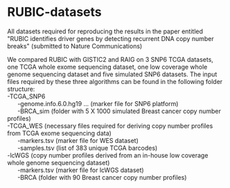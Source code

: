 # RUBIC-datasets
All datasets required for reproducing the results in the paper entitled "RUBIC identifies driver genes by detecting recurrent DNA copy number breaks" (submitted to Nature Communications)  
  
We compared RUBIC with GISTIC2 and RAIG on 3 SNP6 TCGA datasets, one TCGA whole exome sequencing dataset, one low coverage whole genome sequencing dataset and five simulated SNP6 datasets. The input files required by these three algorithms can be found in the following folder structure:  
-TCGA_SNP6  
&nbsp;&nbsp;&nbsp;&nbsp;&nbsp;&nbsp;-genome.info.6.0.hg19 ... (marker file for SNP6 platform)  
&nbsp;&nbsp;&nbsp;&nbsp;&nbsp;&nbsp;-BRCA_sim (folder with 5 X 1000 simulated Breast cancer copy number profiles)  
-TCGA_WES (necessary files required for deriving copy number profiles from TCGA exome sequencing data)  
&nbsp;&nbsp;&nbsp;&nbsp;&nbsp;&nbsp;-markers.tsv (marker file for WES dataset)  
&nbsp;&nbsp;&nbsp;&nbsp;&nbsp;&nbsp;-samples.tsv (list of 383 unique TCGA barcodes)  
-lcWGS (copy number profiles derived from an in-house low coverage whole genome sequencing dataset)  
&nbsp;&nbsp;&nbsp;&nbsp;&nbsp;&nbsp;-markers.tsv (marker file for lcWGS dataset)  
&nbsp;&nbsp;&nbsp;&nbsp;&nbsp;&nbsp;-BRCA (folder with 90 Breast cancer copy number profiles)  

